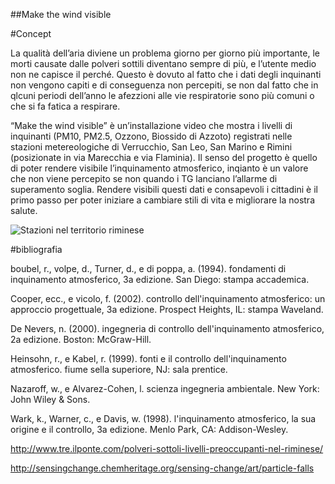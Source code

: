 ##Make the wind visible

#Concept

La qualità dell’aria diviene un problema giorno per giorno più importante, le morti causate dalle polveri sottili diventano sempre di più, e l’utente medio non ne capisce il perché. Questo è dovuto al fatto che i dati degli inquinanti non vengono capiti e di conseguenza non percepiti, se non dal fatto che in qlcuni periodi dell’anno le afezzioni alle vie respiratorie sono più comuni o che si fa fatica a respirare.

“Make the wind visible” è un’installazione video che mostra i livelli di inquinanti (PM10, PM2.5, Ozzono, Biossido di Azzoto) registrati nelle stazioni metereologiche di Verrucchio, San Leo, San Marino e Rimini (posizionate in via Marecchia e via Flaminia).
Il senso del progetto è quello di poter rendere visibile l’inquinamento atmosferico, inqianto è un valore che non viene percepito se non quando i TG lanciano l’allarme di superamento soglia.
Rendere visibili questi dati e consapevoli i cittadini è il primo passo per poter iniziare a cambiare stili di vita e migliorare la nostra salute.

![Stazioni nel territorio riminese](C:\Users\Malvina\Desktop\PM10-03.png)

#bibliografia

boubel, r., volpe, d., Turner, d., e di poppa, a. (1994). fondamenti di inquinamento atmosferico, 3a edizione. San Diego: stampa accademica.

Cooper, ecc., e vicolo, f. (2002). controllo dell'inquinamento atmosferico: un approccio progettuale, 3a edizione. Prospect Heights, IL: stampa Waveland.

De Nevers, n. (2000). ingegneria di controllo dell'inquinamento atmosferico, 2a edizione. Boston: McGraw-Hill.

Heinsohn, r., e Kabel, r. (1999). fonti e il controllo dell'inquinamento atmosferico. fiume sella superiore, NJ: sala prentice.

Nazaroff, w., e Alvarez-Cohen, l. scienza ingegneria ambientale. New York: John Wiley & Sons.

Wark, k., Warner, c., e Davis, w. (1998). l'inquinamento atmosferico, la sua origine e il controllo, 3a edizione. Menlo Park, CA: Addison-Wesley.

http://www.tre.ilponte.com/polveri-sottoli-livelli-preoccupanti-nel-riminese/

http://sensingchange.chemheritage.org/sensing-change/art/particle-falls
